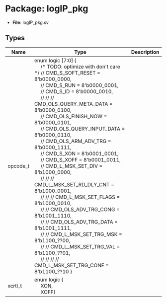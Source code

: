 # Package: logIP_pkg 

- **File**: logIP_pkg.sv
## Types

| Name     | Type                                                                                                                                                                                                                                                                                                                                                                                                                                                                                                                                                                                                                                                                                                                                                                                                                                                                                                                                                                                                                                                                                                                                                                                                                                                                                                                                                                                                                                                                                                                                                                                                                                                                                                                                                                                                                                                                                                                                                                                                                                                                                                                                                                                                                                                                                                                                                                                                                                                      | Description |
| -------- | --------------------------------------------------------------------------------------------------------------------------------------------------------------------------------------------------------------------------------------------------------------------------------------------------------------------------------------------------------------------------------------------------------------------------------------------------------------------------------------------------------------------------------------------------------------------------------------------------------------------------------------------------------------------------------------------------------------------------------------------------------------------------------------------------------------------------------------------------------------------------------------------------------------------------------------------------------------------------------------------------------------------------------------------------------------------------------------------------------------------------------------------------------------------------------------------------------------------------------------------------------------------------------------------------------------------------------------------------------------------------------------------------------------------------------------------------------------------------------------------------------------------------------------------------------------------------------------------------------------------------------------------------------------------------------------------------------------------------------------------------------------------------------------------------------------------------------------------------------------------------------------------------------------------------------------------------------------------------------------------------------------------------------------------------------------------------------------------------------------------------------------------------------------------------------------------------------------------------------------------------------------------------------------------------------------------------------------------------------------------------------------------------------------------------------------------------------- | ----------- |
| opcode_t | enum logic [7:0] {<br><span style="padding-left:20px">     /* TODO: optimize with don't care */                //     CMD_S_SOFT_RESET          = 8'b0000_0000,<br><span style="padding-left:20px">                          //     CMD_S_RUN                 = 8'b0000_0001,<br><span style="padding-left:20px">                //     CMD_S_ID                  = 8'b0000_0010,<br><span style="padding-left:20px">                               //                         //                                                                      //     CMD_OLS_QUERY_META_DATA   = 8'b0000_0100,<br><span style="padding-left:20px">                     //     CMD_OLS_FINISH_NOW        = 8'b0000_0101,<br><span style="padding-left:20px">                //     CMD_OLS_QUERY_INPUT_DATA  = 8'b0000_0110,<br><span style="padding-left:20px">                     //     CMD_OLS_ARM_ADV_TRG       = 8'b0000_1111,<br><span style="padding-left:20px">                //     CMD_S_XON                 = 8'b0001_0001,<br><span style="padding-left:20px">                //     CMD_S_XOFF                = 8'b0001_0011,<br><span style="padding-left:20px">                                              //     CMD_L_MSK_SET_DIV         = 8'b1000_0000,<br><span style="padding-left:20px">                //               //               //     CMD_L_MSK_SET_RD_DLY_CNT  = 8'b1000_0001,<br><span style="padding-left:20px">                     //                                                                                                                        //          //                                                                 CMD_L_MSK_SET_FLAGS       = 8'b1000_0010,<br><span style="padding-left:20px">           //          //               CMD_OLS_ADV_TRG_CONG      = 8'b1001_1110,<br><span style="padding-left:20px">                     //          //     CMD_OLS_ADV_TRG_DATA      = 8'b1001_1111,<br><span style="padding-left:20px">                               //          //     CMD_L_MSK_SET_TRG_MSK     = 8'b1100_??00,<br><span style="padding-left:20px">                          //          //     CMD_L_MSK_SET_TRG_VAL     = 8'b1100_??01,<br><span style="padding-left:20px">                     //                                             //                    //                                             //     CMD_L_MSK_SET_TRG_CONF    = 8'b1100_??10 } |             |
| xcrtl_t  | enum logic {<br><span style="padding-left:20px">XON,<br><span style="padding-left:20px"> XOFF}                                                                                                                                                                                                                                                                                                                                                                                                                                                                                                                                                                                                                                                                                                                                                                                                                                                                                                                                                                                                                                                                                                                                                                                                                                                                                                                                                                                                                                                                                                                                                                                                                                                                                                                                                                                                                                                                                                                                                                                                                                                                                                                                                                                                                                                                                                                                                            |             |
